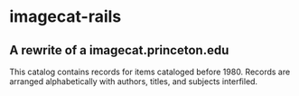 # imagecat-rails
A rewrite of a imagecat.princeton.edu 
---
This catalog contains records for items cataloged before 1980.
Records are arranged alphabetically with authors, titles, and subjects interfiled.

